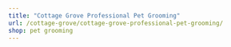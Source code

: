 ```yaml
---
title: "Cottage Grove Professional Pet Grooming"
url: /cottage-grove/cottage-grove-professional-pet-grooming/
shop: pet grooming
---
```

